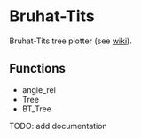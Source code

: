 # Bruhat-Tits
Bruhat-Tits tree plotter (see [wiki](https://en.wikipedia.org/wiki/Building_(mathematics))).

## Functions

* angle_rel
* Tree
* BT_Tree

TODO: add documentation
